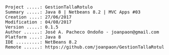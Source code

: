 <pre>

Project .....: GestionTallaRotulo
Summary .....: Java 8 | Netbeans 8.2 | MVC Apps #03
Creation ....: 27/06/2017
Modification : 04/08/2017
Version .....: 0.1.5
Author ......: José A. Pacheco Ondoño - joanpaon@gmail.com
Platform ....: Java 8
IDE .........: NetBeans 8.2
Remote ......: https://github.com/joanpaon/GestionTallaRotulo.git

</pre>
